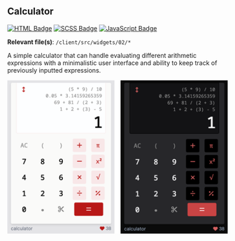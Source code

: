 ## Calculator

[![HTML Badge](https://img.shields.io/badge/HTML-B81717)](https://github.com/aniqatc/playground)
[![SCSS Badge](https://img.shields.io/badge/SCSS-B81717)](https://github.com/aniqatc/playground)
[![JavaScript Badge](https://img.shields.io/badge/JavaScript-B81717)](https://github.com/aniqatc/playground)

**Relevant file(s)**: `/client/src/widgets/02/*`

A simple calculator that can handle evaluating different arithmetic expressions with a minimalistic user interface and ability to keep track of previously inputted expressions.

<a href="https://playground.aniqa.dev/"><img src="/docs/screenshots/widget-02.png"></a>
